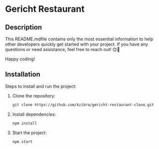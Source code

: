    # Gericht Restaurant

   ## Description
   This README.mdfile contains only the most essential information to help other developers quickly get started with your project. If you have any           questions or need assistance, feel free to reach out! 😊🚀

   Happy coding!

   ## Installation
   Steps to install and run the project:

   1. Clone the repository:
      ```bash
      git clone https://github.com/kzibra/gericht-restaurant-clone.git
      ```

   2. Install dependencies:
      ```bash
      npm install
      ```

   3. Start the project:
      ```bash
      npm start
      ```
